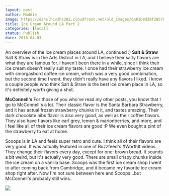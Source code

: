 ```yaml
---
layout: post
author: Maddie
image: https://d24slhcvzhzz82.cloudfront.net/old_images/6a01b8d28f2857970c01bb09ff51da970d-pi.jpg
title: Ice Cream Around LA Part 2
categories: [local]
status: Publish
date: 2018-04-03
---
```


An overview of the ice cream places around LA, continued :)
**Salt &amp; Straw**
Salt &amp; Straw is in the Arts District in LA, and I believe their salty flavors are what they are famous for. I haven't been there in a while, since I think their ice cream doesn't really suit my taste. I once had their strawberry ice cream with smorgasbord coffee ice cream, which was a very good combination, but the second time I went, they didn't really have any flavors I liked. I know a couple people who think Salt &amp; Straw is the best ice cream place in LA, so it's definitely worth giving a shot.

**McConnell's**
For those of you who've read my other posts, you know that I go to McConnell's a lot. Their classic flavor is the Santa Barbara Strawberry, and it has actual frozen strawberry chunks in it, and tastes amazing. Their dark chocolate nibs flavor is also very good, as well as their coffee flavors. They also have flavors like earl grey, lemon &amp; marionberries, and more, and I feel like all of their ice cream flavors are good :P We even bought a pint of the strawberry to eat at home.

Scoops is in LA and feels super retro and cute. I think all of their flavors are very good. It was actually featured in one of Buzzfeed's #WorthIt videos. They change their flavors every day, except for one: brown bread. It sounds a bit weird, but it's actually very good. There are small crispy chunks inside the ice cream on a vanilla base. Scoops was the first ice cream shop I went to after coming back from Cambridge, and it became my favorite ice cream shop right after. Now I'm not sure between here and Scoops...but McConnell's probably still wins. 


![](https://d24slhcvzhzz82.cloudfront.net/old_images/caltech_as_it_happens/6a0105349b8251970b01b7c951c2db970b.jpg)
